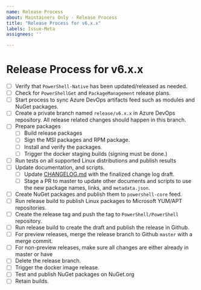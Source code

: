 ```yaml
---
name: Release Process
about: Maintainers Only - Release Process
title: "Release Process for v6.x.x"
labels: Issue-Meta
assignees: ''

---
```


<!--

This template is for maintainers to create an issues to track the release process.
Please **only** use this template if you are a maintainer.

-->

# Release Process for v6.x.x

- [ ] Verify that `PowerShell-Native` has been updated/released as needed.
- [ ] Check for `PowerShellGet` and `PackageManagement` release plans.
- [ ] Start process to sync Azure DevOps artifacts feed such as modules and NuGet packages.
- [ ] Create a private branch named `release/v6.x.x` in Azure DevOps repository.
   All release related changes should happen in this branch.
- [ ] Prepare packages
    - [ ] Build release packages
    - [ ] Sign the MSI packages and RPM package.
    - [ ] Install and verify the packages.
    - [ ] Trigger the docker staging builds (signing must be done.)
- [ ] Run tests on all supported Linux distributions and publish results
- [ ]  Update documentation, and scripts.
    - [ ] Update [CHANGELOG.md](../../CHANGELOG.md) with the finalized change log draft.
    - [ ] Stage a PR to master to update other documents and
          scripts to use the new package names, links, and `metadata.json`.
- [ ] Create NuGet packages and publish them to `powershell-core` feed.
- [ ] Run release build to publish Linux packages to Microsoft YUM/APT repositories.
- [ ] Create the release tag and push the tag to `PowerShell/PowerShell` repository.
- [ ] Run release build to create the draft and publish the release in Github.
- [ ] For preview releases,
  merge the release branch to Github `master` with a merge commit.
- [ ] For non-preview releases,
  make sure all changes are either already in master or have
- [ ] Delete the release branch.
- [ ] Trigger the docker image release.
- [ ] Test and publish NuGet packages on NuGet.org
- [ ] Retain builds.
